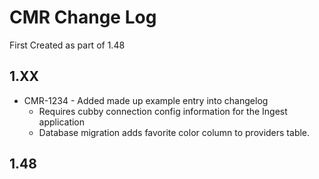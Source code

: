 # CMR Change Log

First Created as part of 1.48

## 1.XX

* CMR-1234 - Added made up example entry into changelog
  * Requires cubby connection config information for the Ingest application
  * Database migration adds favorite color column to providers table.

## 1.48

